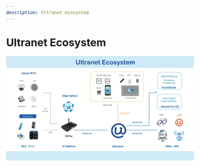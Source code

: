 ```yaml
---
description: Ultranet ecosystem
---
```


# Ultranet Ecosystem

![](.gitbook/assets/ultranetv1.2_page_10m.png)

